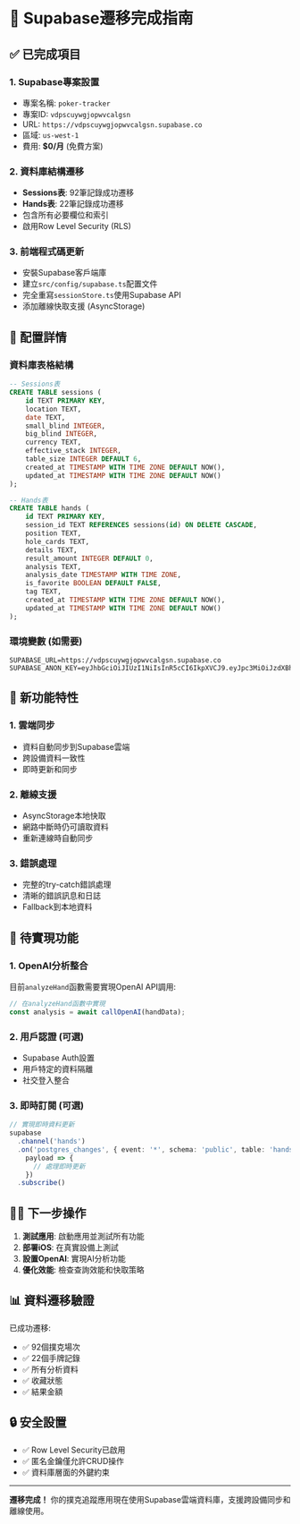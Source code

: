 # 🚀 Supabase遷移完成指南

## ✅ 已完成項目

### 1. Supabase專案設置
- 專案名稱: `poker-tracker`
- 專案ID: `vdpscuywgjopwvcalgsn`
- URL: `https://vdpscuywgjopwvcalgsn.supabase.co`
- 區域: `us-west-1`
- 費用: **$0/月** (免費方案)

### 2. 資料庫結構遷移
- **Sessions表**: 92筆記錄成功遷移
- **Hands表**: 22筆記錄成功遷移
- 包含所有必要欄位和索引
- 啟用Row Level Security (RLS)

### 3. 前端程式碼更新
- 安裝Supabase客戶端庫
- 建立`src/config/supabase.ts`配置文件
- 完全重寫`sessionStore.ts`使用Supabase API
- 添加離線快取支援 (AsyncStorage)

## 🔧 配置詳情

### 資料庫表格結構

```sql
-- Sessions表
CREATE TABLE sessions (
    id TEXT PRIMARY KEY,
    location TEXT,
    date TEXT,
    small_blind INTEGER,
    big_blind INTEGER,
    currency TEXT,
    effective_stack INTEGER,
    table_size INTEGER DEFAULT 6,
    created_at TIMESTAMP WITH TIME ZONE DEFAULT NOW(),
    updated_at TIMESTAMP WITH TIME ZONE DEFAULT NOW()
);

-- Hands表
CREATE TABLE hands (
    id TEXT PRIMARY KEY,
    session_id TEXT REFERENCES sessions(id) ON DELETE CASCADE,
    position TEXT,
    hole_cards TEXT,
    details TEXT,
    result_amount INTEGER DEFAULT 0,
    analysis TEXT,
    analysis_date TIMESTAMP WITH TIME ZONE,
    is_favorite BOOLEAN DEFAULT FALSE,
    tag TEXT,
    created_at TIMESTAMP WITH TIME ZONE DEFAULT NOW(),
    updated_at TIMESTAMP WITH TIME ZONE DEFAULT NOW()
);
```

### 環境變數 (如需要)
```
SUPABASE_URL=https://vdpscuywgjopwvcalgsn.supabase.co
SUPABASE_ANON_KEY=eyJhbGciOiJIUzI1NiIsInR5cCI6IkpXVCJ9.eyJpc3MiOiJzdXBhYmFzZSIsInJlZiI6InZkcHNjdXl3Z2pvcHd2Y2FsZ3NuIiwicm9sZSI6ImFub24iLCJpYXQiOjE3NDk2MDY4MTEsImV4cCI6MjA2NTE4MjgxMX0.KlR7QQO_hgCaLS06wkwrR7wOP4cr24DeEdIjbq2Vzmc
```

## 📱 新功能特性

### 1. 雲端同步
- 資料自動同步到Supabase雲端
- 跨設備資料一致性
- 即時更新和同步

### 2. 離線支援
- AsyncStorage本地快取
- 網路中斷時仍可讀取資料
- 重新連線時自動同步

### 3. 錯誤處理
- 完整的try-catch錯誤處理
- 清晰的錯誤訊息和日誌
- Fallback到本地資料

## 🚧 待實現功能

### 1. OpenAI分析整合
目前`analyzeHand`函數需要實現OpenAI API調用:

```typescript
// 在analyzeHand函數中實現
const analysis = await callOpenAI(handData);
```

### 2. 用戶認證 (可選)
- Supabase Auth設置
- 用戶特定的資料隔離
- 社交登入整合

### 3. 即時訂閱 (可選)
```typescript
// 實現即時資料更新
supabase
  .channel('hands')
  .on('postgres_changes', { event: '*', schema: 'public', table: 'hands' }, 
    payload => {
      // 處理即時更新
    })
  .subscribe()
```

## 🏃‍♂️ 下一步操作

1. **測試應用**: 啟動應用並測試所有功能
2. **部署iOS**: 在真實設備上測試
3. **設置OpenAI**: 實現AI分析功能
4. **優化效能**: 檢查查詢效能和快取策略

## 📊 資料遷移驗證

已成功遷移:
- ✅ 92個撲克場次
- ✅ 22個手牌記錄
- ✅ 所有分析資料
- ✅ 收藏狀態
- ✅ 結果金額

## 🔒 安全設置

- ✅ Row Level Security已啟用
- ✅ 匿名金鑰僅允許CRUD操作
- ✅ 資料庫層面的外鍵約束

---

**遷移完成！** 你的撲克追蹤應用現在使用Supabase雲端資料庫，支援跨設備同步和離線使用。 